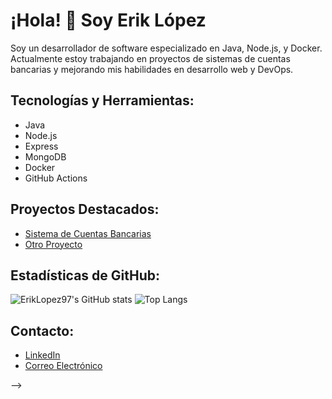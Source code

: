 # ¡Hola! 👋 Soy Erik López

Soy un desarrollador de software especializado en Java, Node.js, y Docker. Actualmente estoy trabajando en proyectos de sistemas de cuentas bancarias y mejorando mis habilidades en desarrollo web y DevOps.

## Tecnologías y Herramientas:
- Java
- Node.js
- Express
- MongoDB
- Docker
- GitHub Actions

## Proyectos Destacados:
- [Sistema de Cuentas Bancarias](https://github.com/ErikLopez97/sistema-cuentas-bancarias)
- [Otro Proyecto](https://github.com/ErikLopez97/otro-proyecto)

## Estadísticas de GitHub:
![ErikLopez97's GitHub stats](https://github-readme-stats.vercel.app/api?username=ErikLopez97&show_icons=true&theme=radical)
![Top Langs](https://github-readme-stats.vercel.app/api/top-langs/?username=ErikLopez97&layout=compact&theme=radical)

## Contacto:
- [LinkedIn](https://www.linkedin.com/in/eriklopez97/)
- [Correo Electrónico](mailto:eriklopez97@example.com)

-->
